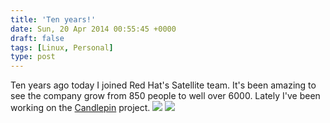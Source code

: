 ```yaml
---
title: 'Ten years!'
date: Sun, 20 Apr 2014 00:55:45 +0000
draft: false
tags: [Linux, Personal]
type: post
---
```


Ten years ago today I joined Red Hat's Satellite team. It's been amazing to see the company grow from 850 people to well over 6000. Lately I've been working on the [Candlepin](https://github.com/candlepin/candlepin/) project. ![](http://candlepinproject.org/images/logo-frontpage.png) ![](http://zeusville.files.wordpress.com/2012/04/linkedin.png?w=290)